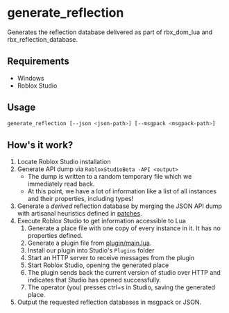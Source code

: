 # generate_reflection
Generates the reflection database delivered as part of rbx_dom_lua and rbx_reflection_database.

## Requirements
* Windows
* Roblox Studio

## Usage
```bash
generate_reflection [--json <json-path>] [--msgpack <msgpack-path>]
```

## How's it work?
1. Locate Roblox Studio installation
2. Generate API dump via `RobloxStudioBeta -API <output>`
	- The dump is written to a random temporary file which we immediately read back.
	- At this point, we have a lot of information like a list of all instances and their properties, including types!
3. Generate a _derived_ reflection database by merging the JSON API dump with artisanal heuristics defined in [patches](patches).
4. Execute Roblox Studio to get information accessible to Lua
	1. Generate a place file with one copy of every instance in it. It has no properties defined.
	2. Generate a plugin file from [plugin/main.lua](plugin/main.lua).
	3. Install our plugin into Studio's `Plugins` folder
	4. Start an HTTP server to receive messages from the plugin
	5. Start Roblox Studio, opening the generated place
	6. The plugin sends back the current version of studio over HTTP and indicates that Studio has opened successfully.
	7. The operator (you) presses ctrl+s in Studio, saving the generated place.
5. Output the requested reflection databases in msgpack or JSON.